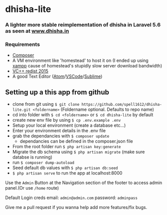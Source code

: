 # dhisha-lite
### A lighter more stable reimplementation of dhisha in Laravel 5.6 as seen at www.dhisha.in

### Requirements
* [Composer](https://getcomposer.org/download/)
* A VM environment like 'homestead' to host it on (I ended up using [xampp](https://www.apachefriends.org/index.html) cause of homestead's stupidly slow server download bandwidth)
* [VC++ redist 2015](https://www.microsoft.com/en-in/download/details.aspx?id=48145)
* A good Text Editor ([Atom](https://atom.io)/[VSCode](https://code.visualstudio.com)/[Sublime](https://www.sublimetext.com))


## Setting up a this app from github
* clone from git using `$ git clone https://github.com/spell1612/dhisha-lite.git <foldername>` (Foldername optional. Defaults to repo name)
* cd into folder with `$ cd <foldername>` or `$ cd dhisha-lite` by default
* create new env file by using `$ cp .env.example .env`
* Setup your local environment (create a database etc...)
* Enter your environment details in the .env file
* grab the dependancies with `$ composer update`
  - dependancies can be defined in the composer.json file
* From the root folder run `$ php artisan key:generate`
* Migrate the db schema using `$ php artisan migrate` (make sure databse is running)
* run `$ composer dump-autoload`
* Seed default db values with `$ php artisan db:seed`
* `$ php artisan serve` to run the app at localhost:8000


Use the `Admin` Button at the Navigation section of the footer to access admin panel.(Or use `/home` route)

Default Login creds
email: `admin@admin.com`
password: `adminpass`

Give me a pull request if you wanna help add more features/fix bugs.
